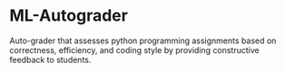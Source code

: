 # ML-Autograder
Auto-grader that assesses  python programming assignments based on correctness, efficiency, and coding style by providing constructive feedback to students.
